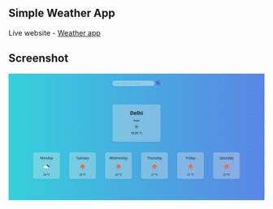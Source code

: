 ## Simple Weather App
Live website - [Weather app](https://simple-cityweather-app.netlify.app/)

## Screenshot
<img src="Weatherapp.png" />
